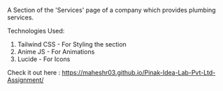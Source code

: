 A Section of the 'Services' page of a company which provides plumbing services.

Technologies Used:
1. Tailwind CSS - For Styling the section
2. Anime JS - For Animations
3. Lucide - For Icons

Check it out here : https://maheshr03.github.io/Pinak-Idea-Lab-Pvt-Ltd-Assignment/
